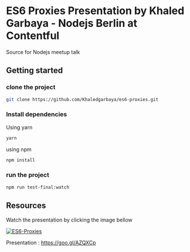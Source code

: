 # ES6 Proxies Presentation by Khaled Garbaya - Nodejs Berlin at Contentful 

Source for Nodejs meetup talk 

## Getting started

### clone the project

```bash
git clone https://github.com/Khaledgarbaya/es6-proxies.git
```

### Install dependencies

Using yarn 

```bash
yarn
```
using npm 

```bash
npm install
```

### run the project

```bash
npm run test-final:watch
```

## Resources

Watch the presentation by clicking the image bellow

[![ES6-Proxies](https://img.youtube.com/vi/QXmqpsviMc4/0.jpg)](https://www.youtube.com/watch?v=QXmqpsviMc4)


Presentation : https://goo.gl/AZQXCp
